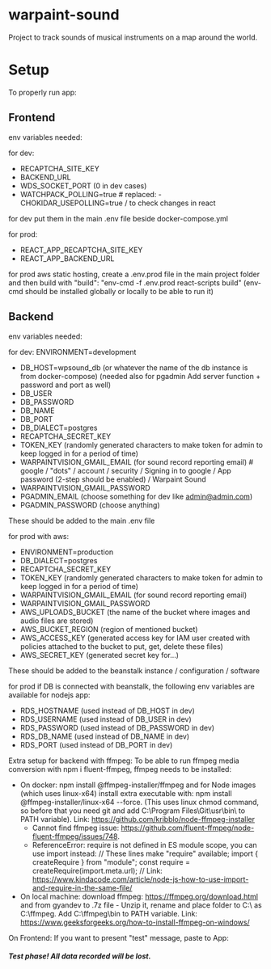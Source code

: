 # warpaint-sound

Project to track sounds of musical instruments on a map around the world.

# Setup

To properly run app:

## Frontend

env variables needed:

for dev:

- RECAPTCHA_SITE_KEY
- BACKEND_URL
- WDS_SOCKET_PORT (0 in dev cases)
- WATCHPACK_POLLING=true # replaced: - CHOKIDAR_USEPOLLING=true / to check changes in react

for dev put them in the main .env file beside docker-compose.yml

for prod:

- REACT_APP_RECAPTCHA_SITE_KEY
- REACT_APP_BACKEND_URL

for prod aws static hosting, create a .env.prod file in the main project folder and then build with "build": "env-cmd -f .env.prod react-scripts build" (env-cmd should be installed globally or locally to be able to run it)

## Backend

env variables needed:

for dev:
ENVIRONMENT=development

- DB_HOST=wpsound_db (or whatever the name of the db instance is from docker-compose) (needed also for pgadmin Add server function + password and port as well)
- DB_USER
- DB_PASSWORD
- DB_NAME
- DB_PORT
- DB_DIALECT=postgres
- RECAPTCHA_SECRET_KEY
- TOKEN_KEY (randomly generated characters to make token for admin to keep logged in for a period of time)
- WARPAINTVISION_GMAIL_EMAIL (for sound record reporting email) # google / "dots" / account / security / Signing in to google / App password (2-step should be enabled) / Warpaint Sound
- WARPAINTVISION_GMAIL_PASSWORD
- PGADMIN_EMAIL (choose something for dev like admin@admin.com)
- PGADMIN_PASSWORD (choose anything)

These should be added to the main .env file

for prod with aws:

- ENVIRONMENT=production
- DB_DIALECT=postgres
- RECAPTCHA_SECRET_KEY
- TOKEN_KEY (randomly generated characters to make token for admin to keep logged in for a period of time)
- WARPAINTVISION_GMAIL_EMAIL (for sound record reporting email)
- WARPAINTVISION_GMAIL_PASSWORD
- AWS_UPLOADS_BUCKET (the name of the bucket where images and audio files are stored)
- AWS_BUCKET_REGION (region of mentioned bucket)
- AWS_ACCESS_KEY (generated access key for IAM user created with policies attached to the bucket to put, get, delete these files)
- AWS_SECRET_KEY (generated secret key for...)

These should be added to the beanstalk instance / configuration / software

for prod if DB is connected with beanstalk, the following env variables are available for nodejs app:

- RDS_HOSTNAME (used instead of DB_HOST in dev)
- RDS_USERNAME (used instead of DB_USER in dev)
- RDS_PASSWORD (used instead of DB_PASSWORD in dev)
- RDS_DB_NAME (used instead of DB_NAME in dev)
- RDS_PORT (used instead of DB_PORT in dev)

Extra setup for backend with ffmpeg:
To be able to run ffmpeg media conversion with npm i fluent-ffmpeg, ffmpeg needs to be installed:

- On docker: npm install @ffmpeg-installer/ffmpeg and for Node images (which uses linux-x64) install extra executable with: npm install @ffmpeg-installer/linux-x64 --force. (This uses linux chmod command, so before that you need git and add C:\Program Files\Git\usr\bin\ to PATH variable). Link: https://github.com/kribblo/node-ffmpeg-installer
  - Cannot find ffmpeg issue: https://github.com/fluent-ffmpeg/node-fluent-ffmpeg/issues/748.
  - ReferenceError: require is not defined in ES module scope, you can use import instead: // These lines make "require" available; import { createRequire } from "module"; const require = createRequire(import.meta.url); // Link: https://www.kindacode.com/article/node-js-how-to-use-import-and-require-in-the-same-file/
- On local machine: download ffmpeg: https://ffmpeg.org/download.html and from gyandev to .7z file - Unzip it, rename and place folder to C:\ as C:\ffmpeg. Add C:\ffmpeg\bin to PATH variable. Link: https://www.geeksforgeeks.org/how-to-install-ffmpeg-on-windows/

On Frontend:
If you want to present "test" message, paste to App:

<h5
  style={{
    position: 'fixed',
    top: '90%',
    left: '50%',
    transform: 'translateX(-50%)',
    textAlign: 'center',
    zIndex: 5000,
    color: 'red',
  }}
>
  Test phase! All data recorded will be lost.
</h5>
